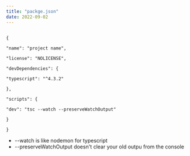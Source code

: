 ```yaml
---
title: "packge.json"
date: 2022-09-02
---
```




```packge.josn

{

"name": "project name",

"license": "NOLICENSE",

"devDependencies": {

"typescript": "^4.3.2"

},

"scripts": {

"dev": "tsc --watch --preserveWatchOutput"

}

}
```
- --watch is like nodemon for typescript
- --preserveWatchOutput doesn't clear your old outpu from the console
